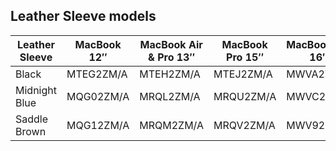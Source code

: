 ## Leather Sleeve models

| Leather Sleeve | MacBook 12″ | MacBook Air & Pro 13″ | MacBook Pro 15″ | MacBook Pro 16″ |
| -------------- | ----------- | --------------------- | --------------- | --------------- |
| Black          | MTEG2ZM/A   | MTEH2ZM/A             | MTEJ2ZM/A       | MWVA2ZM/A       |
| Midnight Blue  | MQG02ZM/A   | MRQL2ZM/A             | MRQU2ZM/A       | MWVC2ZM/A       |
| Saddle Brown   | MQG12ZM/A   | MRQM2ZM/A             | MRQV2ZM/A       | MWV92ZM/A       |
